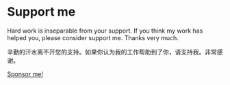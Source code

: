 # Support me

Hard work is inseparable from your support. If you think my work has helped you, please consider support me. Thanks very much.

辛勤的汗水离不开您的支持。如果你认为我的工作帮助到了你，请支持我。非常感谢。

[Sponsor me!](https://github.com/cathaysia/cathaysia/issues/1)